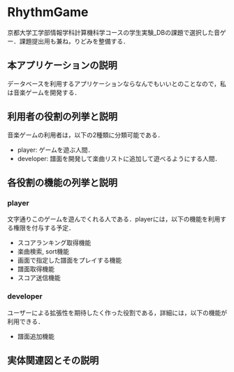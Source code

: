 # RhythmGame
京都大学工学部情報学科計算機科学コースの学生実験_DBの課題で選択した音ゲー．課題提出用も兼ね，りどみを整備する．

## 本アプリケーションの説明
データベースを利用するアプリケーションならなんでもいいとのことなので，私は音楽ゲームを開発する．

## 利用者の役割の列挙と説明
音楽ゲームの利用者は，以下の2種類に分類可能である．
- player:
  ゲームを遊ぶ人間．
- developer:
  譜面を開発して楽曲リストに追加して遊べるようにする人間．

## 各役割の機能の列挙と説明
### player
文字通りこのゲームを遊んでくれる人である．playerには，以下の機能を利用する権限を付与する予定．
- スコアランキング取得機能
- 楽曲検索, sort機能
- 画面で指定した譜面をプレイする機能
 - 譜面取得機能
 - スコア送信機能

### developer
ユーザーによる拡張性を期待したく作った役割である，詳細には，以下の機能が利用できる．
- 譜面追加機能

## 実体関連図とその説明
